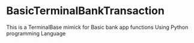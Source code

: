 # BasicTerminalBankTransaction
This is a TerminalBase mimick for Basic bank app functions
Using Python programming Language